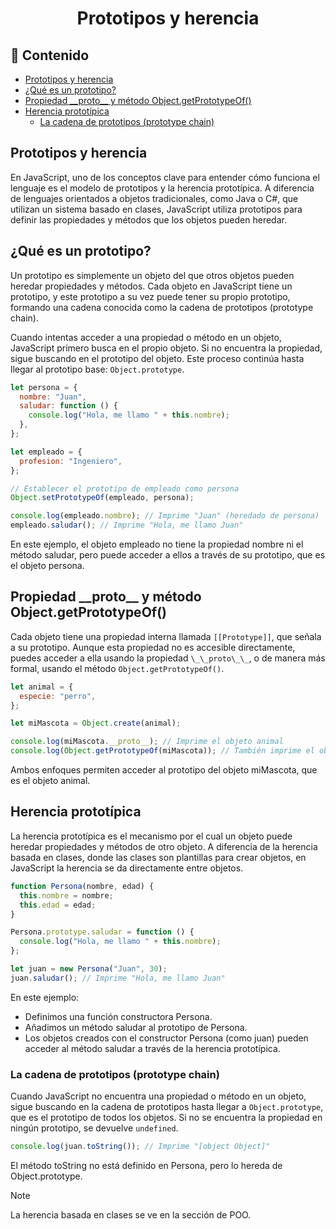 <h1 align='center'>Prototipos y herencia</h1>

<h2>📑 Contenido</h2>

- [Prototipos y herencia](#prototipos-y-herencia)
- [¿Qué es un prototipo?](#qué-es-un-prototipo)
- [Propiedad \_\_proto\_\_ y método Object.getPrototypeOf()](#propiedad-__proto__-y-método-objectgetprototypeof)
- [Herencia prototípica](#herencia-prototípica)
  - [La cadena de prototipos (prototype chain)](#la-cadena-de-prototipos-prototype-chain)

## Prototipos y herencia

En JavaScript, uno de los conceptos clave para entender cómo funciona el lenguaje es el modelo de prototipos y la herencia prototípica. A diferencia de lenguajes orientados a objetos tradicionales, como Java o C#, que utilizan un sistema basado en clases, JavaScript utiliza prototipos para definir las propiedades y métodos que los objetos pueden heredar.

## ¿Qué es un prototipo?

Un prototipo es simplemente un objeto del que otros objetos pueden heredar propiedades y métodos. Cada objeto en JavaScript tiene un prototipo, y este prototipo a su vez puede tener su propio prototipo, formando una cadena conocida como la cadena de prototipos (prototype chain).

Cuando intentas acceder a una propiedad o método en un objeto, JavaScript primero busca en el propio objeto. Si no encuentra la propiedad, sigue buscando en el prototipo del objeto. Este proceso continúa hasta llegar al prototipo base: `Object.prototype`.

```js
let persona = {
  nombre: "Juan",
  saludar: function () {
    console.log("Hola, me llamo " + this.nombre);
  },
};

let empleado = {
  profesion: "Ingeniero",
};

// Establecer el prototipo de empleado como persona
Object.setPrototypeOf(empleado, persona);

console.log(empleado.nombre); // Imprime "Juan" (heredado de persona)
empleado.saludar(); // Imprime "Hola, me llamo Juan"
```

En este ejemplo, el objeto empleado no tiene la propiedad nombre ni el método saludar, pero puede acceder a ellos a través de su prototipo, que es el objeto persona.

## Propiedad \_\_proto\_\_ y método Object.getPrototypeOf()

Cada objeto tiene una propiedad interna llamada `[[Prototype]]`, que señala a su prototipo. Aunque esta propiedad no es accesible directamente, puedes acceder a ella usando la propiedad `\_\_proto\_\_`, o de manera más formal, usando el método `Object.getPrototypeOf()`.

```js
let animal = {
  especie: "perro",
};

let miMascota = Object.create(animal);

console.log(miMascota.__proto__); // Imprime el objeto animal
console.log(Object.getPrototypeOf(miMascota)); // También imprime el objeto animal
```

Ambos enfoques permiten acceder al prototipo del objeto miMascota, que es el objeto animal.

## Herencia prototípica

La herencia prototípica es el mecanismo por el cual un objeto puede heredar propiedades y métodos de otro objeto. A diferencia de la herencia basada en clases, donde las clases son plantillas para crear objetos, en JavaScript la herencia se da directamente entre objetos.

```js
function Persona(nombre, edad) {
  this.nombre = nombre;
  this.edad = edad;
}

Persona.prototype.saludar = function () {
  console.log("Hola, me llamo " + this.nombre);
};

let juan = new Persona("Juan", 30);
juan.saludar(); // Imprime "Hola, me llamo Juan"
```

En este ejemplo:

- Definimos una función constructora Persona.
- Añadimos un método saludar al prototipo de Persona.
- Los objetos creados con el constructor Persona (como juan) pueden acceder al método saludar a través de la herencia prototípica.

### La cadena de prototipos (prototype chain)

Cuando JavaScript no encuentra una propiedad o método en un objeto, sigue buscando en la cadena de prototipos hasta llegar a `Object.prototype`, que es el prototipo de todos los objetos. Si no se encuentra la propiedad en ningún prototipo, se devuelve `undefined`.

```js
console.log(juan.toString()); // Imprime "[object Object]"
```

El método toString no está definido en Persona, pero lo hereda de Object.prototype.

> [!NOTE]
> La herencia basada en clases se ve en la sección de POO.
